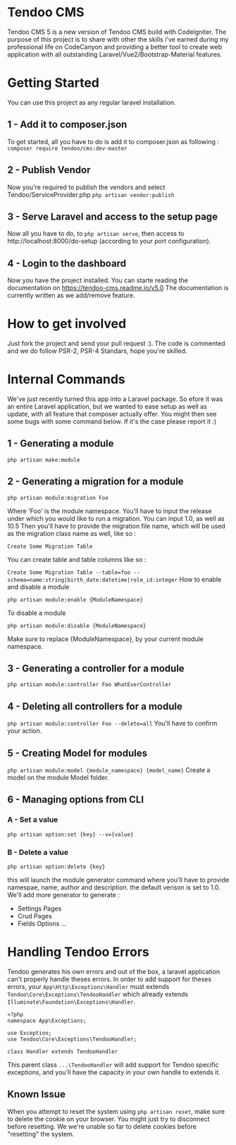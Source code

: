 # Tendoo CMS
Tendoo CMS 5 is a new version of Tendoo CMS build with CodeIgniter.
The purpose of this project is to share with other the skills i've earned during my professional life on CodeCanyon and providing a
better tool to create web application with all outstanding Laravel/Vue2/Bootstrap-Material features.

# Getting Started
You can use this project as any regular laravel installation. 
## 1 - Add it to composer.json
To get started, all you have to do is add it to composer.json as following : 
`composer require tendoo/cms:dev-master`

## 2 - Publish Vendor
Now you're required to publish the vendors and select Tendoo/ServiceProvider.php
`php artisan vendor:publish`

## 3 - Serve Laravel and access to the setup page
Now all you have to do, to `php artisan serve`, then access to http://localhost:8000/do-setup (according to your port configuration).

## 4 - Login to the dashboard
Now you have the project installed. You can starte reading the documentation on https://tendoo-cms.readme.io/v5.0
The documentation is currently written as we add/remove feature. 

# How to get involved
Just fork the project and send your pull request :). 
The code is commented and we do follow PSR-2, PSR-4 Standars, hope you're skilled.

# Internal Commands
We've just recently turned this app into a Laravel package. So efore it was an entire Laravel application, but we wanted to ease 
setup as well as update, with all feature that composer actually offer. You might then see some bugs with some command below. If it's the case
please report it :)

## 1 - Generating a module
`php artisan make:module`

## 2 - Generating a migration for a module

`php artisan module:migration Foo`

Where 'Foo' is the module namespace. You'll have to input the release under which you would like to run a migration. You can input 1.0, as well as 10.5
Then you'll have to provide the migration file name, which will be used as the migration class name as well, like so :

`Create Some Migration Table`

You can create table and table columns like so :

`Create Some Migration Table --table=foo --schema=name:string|birth_date:datetime|role_id:integer`
How to enable and disable a module

`php artisan module:enable {ModuleNamespace}`

To disable a module

`php artisan module:disable {ModuleNamespace}`

Make sure to replace {ModuleNamespace}, by your current module namespace.

## 3 - Generating a controller for a module
`php artisan module:controller Foo WhatEverController`

## 4 - Deleting all controllers for a module
`php artisan module:controller Foo --delete=all`
You'll have to confirm your action.

## 5 - Creating Model for modules
`php artisan module:model {module_namespace} {model_name}`
Create a model on the module Model folder.

## 6 - Managing options from CLI
### A - Set a value
`php artisan option:set {key} --v={value}`
### B - Delete a value
`php artisan option:delete {key}`

this will launch the module generator command where you'll have to provide namespae, name, author and description. the default verison is set to 1.0.
We'll add more generator to generate : 
- Settings Pages
- Crud Pages
- Fields Options
...

# Handling Tendoo Errors
Tendoo generates his own errors and out of the box, a laravel application can't properly handle theses errors. In order to add support for theses errors, your `App\Http\Exceptions\Handler` must extends `Tendoo\Core\Exceptions\TendooHandler` which already extends `Illuminate\Foundation\Exceptions\Handler`.

```
<?php
namespace App\Exceptions;

use Exception;
use Tendoo\Core\Exceptions\TendooHandler;

class Handler extends TendooHandler
```

This parent class `...\TendooHandler` will add support for Tendoo specific exceptions, and you'll have the capacity in your own handle to extends it.

## Known Issue
When you attempt to reset the system using `php artisan reset`, make sure to delete the cookie on your browser. You might just try to disconnect before resetting. We we're unable so far to delete cookies before "resetting" the system.
